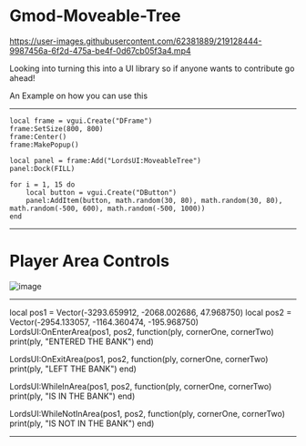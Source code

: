 # Gmod-Moveable-Tree

https://user-images.githubusercontent.com/62381889/219128444-9987456a-6f2d-475a-be4f-0d67cb05f3a4.mp4


Looking into turning this into a UI library so if anyone wants to contribute go ahead!


An Example on how you can use this

***
    local frame = vgui.Create("DFrame")
    frame:SetSize(800, 800)
    frame:Center()
    frame:MakePopup()

    local panel = frame:Add("LordsUI:MoveableTree")
    panel:Dock(FILL)

    for i = 1, 15 do
        local button = vgui.Create("DButton")
        panel:AddItem(button, math.random(30, 80), math.random(30, 80), math.random(-500, 600), math.random(-500, 1000)) 
    end
***

# Player Area Controls

![image](https://github.com/lord-sugarv2/Gmod-Helpers/assets/62381889/3fa551e0-9950-4f4c-97a0-2c150089eec1)

***
local pos1 = Vector(-3293.659912, -2068.002686, 47.968750)
local pos2 = Vector(-2954.133057, -1164.360474, -195.968750)
LordsUI:OnEnterArea(pos1, pos2, function(ply, cornerOne, cornerTwo)
    print(ply, "ENTERED THE BANK")
end)

LordsUI:OnExitArea(pos1, pos2, function(ply, cornerOne, cornerTwo)
    print(ply, "LEFT THE BANK")
end)

LordsUI:WhileInArea(pos1, pos2, function(ply, cornerOne, cornerTwo)
    print(ply, "IS IN THE BANK")
end)

LordsUI:WhileNotInArea(pos1, pos2, function(ply, cornerOne, cornerTwo)
    print(ply, "IS NOT IN THE BANK")
end)
***
